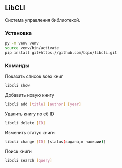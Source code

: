 ## LibCLI

Система управления библиотекой.

### Установка

```bash
py -m venv venv
source venv/bin/activate
pip install git+https://github.com/bqio/libcli.git
```

### Команды

Показать список всех книг

```bash
libcli show
```

Добавить новую книгу

```bash
libcli add [title] [author] [year]
```

Удалить книгу по её ID

```bash
libcli delete [ID]
```

Изменить статус книги

```bash
libcli change [ID] [status(выдана,в наличии)]
```

Поиск книги

```bash
libcli search [query]
```
